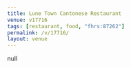 ```yaml
---
title: Lune Town Cantonese Restaurant
venue: v17716
tags: [restaurant, food, "fhrs:87262"]
permalink: /v/17716/
layout: venue
---
```

null